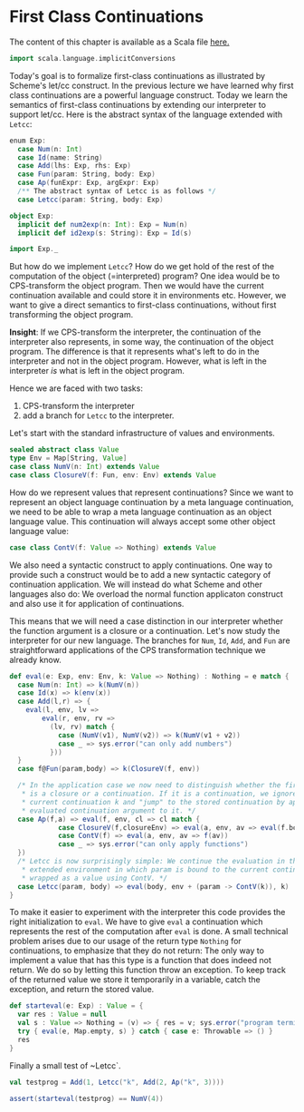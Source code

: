 # First Class Continuations

The content of this chapter is available as a Scala file [here.](./first-class-continuations.scala)

```scala mdoc:invisible
import scala.language.implicitConversions
```


Today's goal is to formalize first-class continuations as illustrated by Scheme's let/cc construct. In the previous lecture we have
learned why first class continuations are a powerful language construct. Today we learn the semantics of first-class continuations by
extending our interpreter to support let/cc. Here is the abstract syntax of the language extended with `Letcc`:

```scala mdoc
enum Exp:
  case Num(n: Int)
  case Id(name: String)
  case Add(lhs: Exp, rhs: Exp)
  case Fun(param: String, body: Exp)
  case Ap(funExpr: Exp, argExpr: Exp)
  /** The abstract syntax of Letcc is as follows */
  case Letcc(param: String, body: Exp)

object Exp:
  implicit def num2exp(n: Int): Exp = Num(n)
  implicit def id2exp(s: String): Exp = Id(s)
```

```scala mdoc:invisible
import Exp._
```

But how do we implement `Letcc`? How do we get hold of the rest of the computation of the object (=interpreted) program?
One idea would be to CPS-transform the object program. Then we would have the current continuation available and could
store it in environments etc.
However, we want to give a direct semantics to first-class continuations, without first  transforming the object program.

__Insight__: If we CPS-transform the interpreter, the continuation of the interpreter also represents, in some way, the continuation
of the object program. The difference is that it represents what's left to do in the interpreter and not in the object program.
However, what is left in the interpreter _is_ what is left in the object program.

Hence we are faced with two tasks:

  1. CPS-transform the interpreter
  2. add a branch for ``Letcc`` to the interpreter.

Let's start with the standard infrastructure of values and environments.

```scala mdoc
sealed abstract class Value
type Env = Map[String, Value]
case class NumV(n: Int) extends Value
case class ClosureV(f: Fun, env: Env) extends Value
```

How do we represent values that represent continuations? Since we want to represent an object language continuation by a meta language
continuation, we need to be able to wrap a meta language continuation as an object language value. This continuation will always accept
some other object language value:

```scala mdoc
case class ContV(f: Value => Nothing) extends Value
```

We also need a syntactic construct to apply continuations. One way to provide such a construct would be to add a new syntactic category
of continuation application. We will instead do what Scheme and other languages also do: We overload the normal function applicaton
construct and also use it for application of continuations.

This means that we will need a case distinction in our interpreter whether the function argument is a closure or a continuation.
Let's now study the interpreter for our new language. The branches for `Num`, `Id`, `Add`, and `Fun` are straightforward applications of the
CPS transformation technique we already know.

```scala mdoc
def eval(e: Exp, env: Env, k: Value => Nothing) : Nothing = e match {
  case Num(n: Int) => k(NumV(n))
  case Id(x) => k(env(x))
  case Add(l,r) => {
    eval(l, env, lv =>
        eval(r, env, rv =>
          (lv, rv) match {
            case (NumV(v1), NumV(v2)) => k(NumV(v1 + v2))
            case _ => sys.error("can only add numbers")
          }))
  }
  case f@Fun(param,body) => k(ClosureV(f, env))

  /* In the application case we now need to distinguish whether the first argument
   * is a closure or a continuation. If it is a continuation, we ignore the
   * current continuation k and "jump" to the stored continuation by applying the
   * evaluated continuation argument to it. */
  case Ap(f,a) => eval(f, env, cl => cl match {
            case ClosureV(f,closureEnv) => eval(a, env, av => eval(f.body, closureEnv + (f.param -> av), k))
            case ContV(f) => eval(a, env, av => f(av))
            case _ => sys.error("can only apply functions")
  })
  /* Letcc is now surprisingly simple: We continue the evaluation in the body in an
   * extended environment in which param is bound to the current continuation k,
   * wrapped as a value using ContV. */
  case Letcc(param, body) => eval(body, env + (param -> ContV(k)), k)
}
```

To make it easier to experiment with the interpreter this code provides the right initialization to `eval`. We have to give `eval` a
continuation which represents the rest of the computation after `eval` is done. A small technical problem arises due to our usage of
the return type `Nothing` for continuations, to emphasize that they do not return: The only way to implement a value that has this
type is a function that does indeed not return. We do so by letting this function throw an exception. To keep track of the returned
value we store it temporarily in a variable, catch the exception, and return the stored value.

```scala mdoc
def starteval(e: Exp) : Value = {
  var res : Value = null
  val s : Value => Nothing = (v) => { res = v; sys.error("program terminated") }
  try { eval(e, Map.empty, s) } catch { case e: Throwable => () }
  res
}
```

Finally a small test of ~Letcc`.

```scala mdoc:silent
val testprog = Add(1, Letcc("k", Add(2, Ap("k", 3))))

assert(starteval(testprog) == NumV(4))
```
